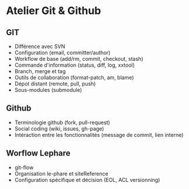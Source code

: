 Atelier Git & Github
====================


GIT
---

  - Différence avec SVN
  - Configuration (email, committer/author)
  - Workflow de base (add/rm, commit, checkout, stash)
  - Commande d'information (status, diff, log, xxtool)
  - Branch, merge et tag
  - Outils de collaboration (format-patch, am, blame)
  - Dépot distant (remote, pull, push)
  - Sous-modules (submodule)


Github
------

  - Terminologie github (fork, pull-request)
  - Social coding (wiki, issues, gh-page)
  - Intéraction entre les fonctionnalités (message de commit, lien interne)


Worflow Lephare
---------------

  - git-flow
  - Organisation le-phare et siteReference
  - Configuration spécifique et décision (EOL, ACL versionning)

